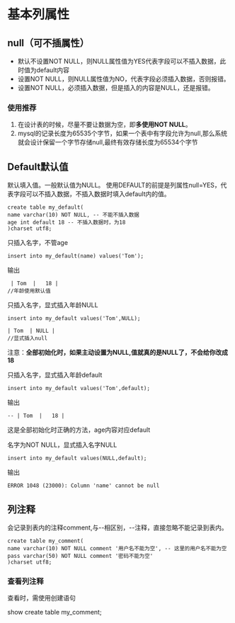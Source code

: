 # 基本列属性

## null（可不插属性）

- 默认不设置NOT NULL，则NULL属性值为YES代表字段可以不插入数据，此时值为default内容
- 设置NOT NULL，则NULL属性值为NO，代表字段必须插入数据，否则报错。
- 设置NOT NULL，必须插入数据，但是插入的内容是NULL，还是报错。

### 使用推荐

1. 在设计表的时候，尽量不要让数据为空，即**多使用NOT NULL**。
2. mysql的记录长度为65535个字节，如果一个表中有字段允许为null,那么系统就会设计保留一个字节存储null,最终有效存储长度为65534个字节

## Default默认值

默认填入值。一般默认值为NULL。
使用DEFAULT的前提是列属性null=YES，代表字段可以不插入数据，不插入数据时填入default内的值。

    create table my_default(
    name varchar(10) NOT NULL, -- 不能不插入数据
    age int default 18 -- 不插入数据时，为18
    )charset utf8;
只插入名字，不管age

    insert into my_default(name) values('Tom');
输出

     | Tom  |   18 |
    //年龄使用默认值
只插入名字，显式插入年龄NULL

    insert into my_default values('Tom',NULL);

    | Tom  | NULL |
    //显式插入null
注意：**全部初始化时，如果主动设置为NULL,值就真的是NULL了，不会给你改成18**

只插入名字，显式插入年龄default

    insert into my_default values('Tom',default);
输出

    -- | Tom  |   18 |
这是全部初始化时正确的方法，age内容对应default

名字为NOT NULL，显式插入名字NULL

    insert into my_default values(NULL,default);
输出

    ERROR 1048 (23000): Column 'name' cannot be null

## 列注释

会记录到表内的注释comment,与--相区别，--注释，直接忽略不能记录到表内。

    create table my_comment(
    name varchar(10) NOT NULL comment '用户名不能为空', -- 这里的用户名不能为空
    pass varchar(50) NOT NULL comment '密码不能为空'
    )charset utf8;

### 查看列注释

查看时，需使用创建语句

show create table my_comment;